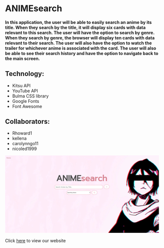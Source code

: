 # ANIMEsearch

<H4> In this application, the user will be able to easily search an anime by its title. When they search by the title, it will display six cards with data relevant to this search. The user will have the option to search by genre. When they search by genre, the browser will display ten cards with data relevant to their search. The user will also have the option to watch the trailer for whichever anime is associated with the card. The user will also be able to see their search history and have the option to navigate back to the main screen.

## Technology:
- Kitsu API
- YouTube API
- Bulma CSS library
- Google Fonts
- Font Awesome

## Collaborators:
- Rhoward1
- kellena
- carolynngo11
- nicoled1999

![alt](./assets/images/anime_screenshot.JPG)

Click [here](https://nicoled1999.github.io/project-1/) to view our website